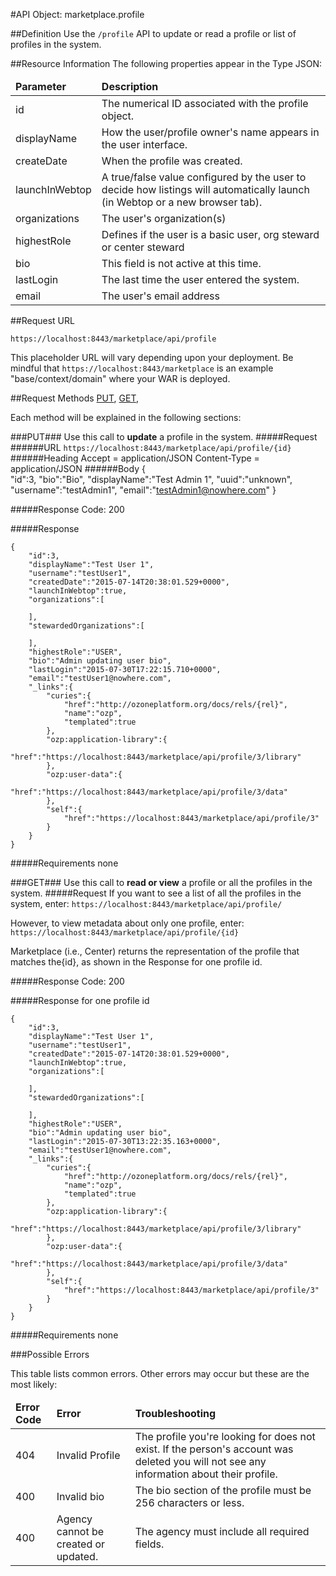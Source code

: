 #API Object: marketplace.profile

##Definition 
Use the `/profile` API to update or read a profile or list of profiles in the system. 

##Resource Information
The following properties appear in the Type JSON:

<table style="width:100%">
    <thead>
        <tr>
            <td><b>Parameter</b></td>
            <td><b>Description</b></td
        </tr>
    </thead>
    <tbody>
        <tr>
            <td>id</td>
            <td>The numerical ID associated with the profile object.</td> 
        </tr>
        <tr>
            <td>displayName</td>
            <td>How the user/profile owner's name appears in the user interface.</td> 
        </tr>
        <tr>
            <td>createDate</td>
            <td>When the profile was created.</td> 
        </tr>
        <tr>
            <td>launchInWebtop</td>
            <td>A true/false value configured by the user to decide how listings will automatically launch (in Webtop or a new browser tab).</td> 
        </tr>
        <tr>
            <td>organizations</td>
            <td>The user's organization(s)</td> 
        </tr>
        <tr>
            <td>highestRole</td>
            <td>Defines if the user is a basic user, org steward or center steward</td> 
        </tr>
        <tr>
            <td>bio</td>
            <td>This field is not active at this time.</td> 
        </tr>
        <tr>
            <td>lastLogin</td>
            <td>The last time the user entered the system.</td> 
        </tr>
        <tr>
            <td>email</td>
            <td>The user's email address</td> 
        </tr>
    </tbody>
</table>
 
##Request URL

`https://localhost:8443/marketplace/api/profile`

This placeholder URL will vary depending upon your deployment. Be mindful that `https://localhost:8443/marketplace` is an example "base/context/domain" where your WAR is deployed.  

##Request Methods
[PUT](https://github.com/ozone-development/ozp-rest/blob/master/docs-external/rest/OZP_profileAPI.md#PUT), 
[GET](https://github.com/ozone-development/ozp-rest/blob/master/docs-external/rest/OZP_profileAPI.md#GET), 

Each method will be explained in the following sections:



###<a name=PUT>PUT</a>###
Use this call to **update** a profile in the system.
#####Request
######URL
`https://localhost:8443/marketplace/api/profile/{id}`
######Heading
    Accept = application/JSON
    Content-Type = application/JSON
######Body
    {  
    "id":3,
    "bio":"Bio",
    "displayName":"Test Admin 1",
    "uuid":"unknown",
    "username":"testAdmin1",
    "email":"testAdmin1@nowhere.com"
    }

#####Response Code:
200

#####Response
    
	{  
    	"id":3,
    	"displayName":"Test User 1",
    	"username":"testUser1",
    	"createdDate":"2015-07-14T20:38:01.529+0000",
    	"launchInWebtop":true,
    	"organizations":[  

    	],
    	"stewardedOrganizations":[  

    	],
    	"highestRole":"USER",
    	"bio":"Admin updating user bio",
    	"lastLogin":"2015-07-30T17:22:15.710+0000",
    	"email":"testUser1@nowhere.com",
    	"_links":{  
    	    "curies":{  
    	        "href":"http://ozoneplatform.org/docs/rels/{rel}",
    	        "name":"ozp",
    	        "templated":true
    	    },
    	    "ozp:application-library":{  
    	        "href":"https://localhost:8443/marketplace/api/profile/3/library"
    	    },
    	    "ozp:user-data":{  
    	        "href":"https://localhost:8443/marketplace/api/profile/3/data"
    	    },
    	    "self":{  
    	        "href":"https://localhost:8443/marketplace/api/profile/3"
    	    }
    	}
	}

#####Requirements
none



###<a name=GET>GET</a>###
Use this call to **read or view** a profile or all the profiles in the system.
#####Request
If you want to see a list of all the profiles in the system, enter:
`https://localhost:8443/marketplace/api/profile/`

However, to view metadata about only one profile, enter:
`https://localhost:8443/marketplace/api/profile/{id}`
 
Marketplace (i.e., Center) returns the representation of the profile that matches the{id}, as shown in the Response for one profile id. 

#####Response Code:
200

#####Response for one profile id
    
    {  
    	"id":3,
    	"displayName":"Test User 1",
    	"username":"testUser1",
    	"createdDate":"2015-07-14T20:38:01.529+0000",
    	"launchInWebtop":true,
    	"organizations":[  
    
    	],
    	"stewardedOrganizations":[  
    
    	],
    	"highestRole":"USER",
    	"bio":"Admin updating user bio",
    	"lastLogin":"2015-07-30T13:22:35.163+0000",
    	"email":"testUser1@nowhere.com",
    	"_links":{  
    		"curies":{  
    			"href":"http://ozoneplatform.org/docs/rels/{rel}",
    			"name":"ozp",
    			"templated":true
    		},
    		"ozp:application-library":{  
    			"href":"https://localhost:8443/marketplace/api/profile/3/library"
    		},
    		"ozp:user-data":{  
    			"href":"https://localhost:8443/marketplace/api/profile/3/data"
    		},
    		"self":{  
    			"href":"https://localhost:8443/marketplace/api/profile/3"
    		}
    	}
    }

#####Requirements
none



###Possible Errors

This table lists common errors. Other errors may occur but these are the most likely:
<table style="width:100%">
    <thead>
        <tr>    
            <td><b>Error Code</b></td>
            <td><b>Error</b></td>
            <td><b>Troubleshooting</b></td>
        </tr>
    </thead>
    <tbody>
        <tr>
            <td>404
            <td>Invalid Profile
            <td>The profile you're looking for does not exist. If the person's account was deleted you will not see any information about their profile.</td> 
        </tr>
        <tr>
            <td>400</td>
            <td>Invalid bio</td>
            <td>The bio section of the profile must be 256 characters or less.</td> 
        </tr>  
        <tr>
            <td>400</td>
            <td>Agency cannot be created or updated.</td>
            <td>The agency must include all required fields.</td> 
        </tr>
    </tbody>
</table> 






